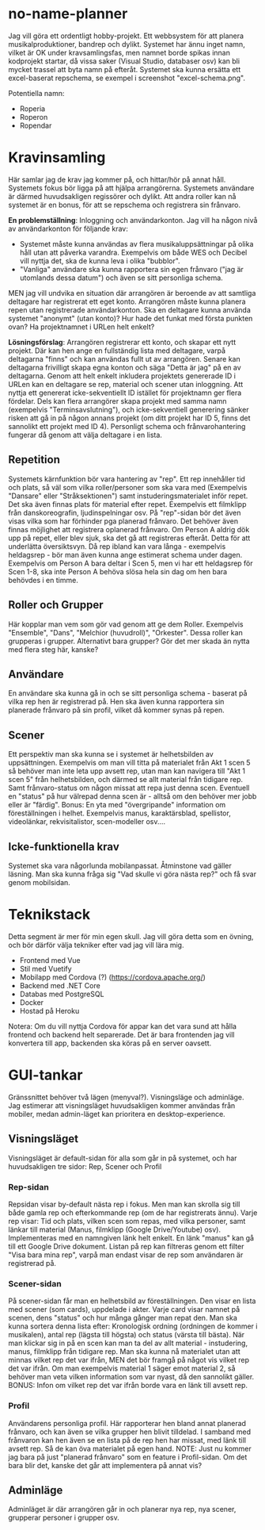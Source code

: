 # no-name-planner
Jag vill göra ett ordentligt hobby-projekt. Ett webbsystem för att planera musikalproduktioner, bandrep och dylikt.
Systemet har ännu inget namn, vilket är OK under kravsamlingsfas, men namnet borde spikas innan kodprojekt startar, då vissa saker (Visual Studio, databaser osv) kan bli mycket trassel att byta namn på efteråt.
Systemet ska kunna ersätta ett excel-baserat repschema, se exempel i screenshot "excel-schema.png".

Potentiella namn:
* Roperia
* Roperon
* Ropendar

# Kravinsamling
Här samlar jag de krav jag kommer på, och hittar/hör på annat håll.
Systemets fokus bör ligga på att hjälpa arrangörerna. Systemets användare är därmed huvudsakligen regissörer och dylikt. Att andra roller kan nå systemet är en bonus, för att se repschema och registrera sin frånvaro.

<b>En problemställning</b>: Inloggning och användarkonton. Jag vill ha någon nivå av användarkonton för följande krav:
- Systemet måste kunna användas av flera musikaluppsättningar på olika håll utan att påverka varandra. Exempelvis om både WES och Decibel vill nyttja det, ska de kunna leva i olika "bubblor".
- "Vanliga" användare ska kunna rapportera sin egen frånvaro ("jag är utomlands dessa datum") och även se sitt personliga schema.

MEN jag vill undvika en situation där arrangören är beroende av att samtliga deltagare har registrerat ett eget konto. Arrangören måste kunna planera repen utan registrerade användarkonton.
Ska en deltagare kunna använda systemet "anonymt" (utan konto)? Hur hade det funkat med första punkten ovan? Ha projektnamnet i URLen helt enkelt?

<b>Lösningsförslag</b>: Arrangören registrerar ett konto, och skapar ett nytt projekt. Där kan hen ange en fullständig lista med deltagare, varpå deltagarna "finns" och kan användas fullt ut av arrangören. Senare kan deltagarna frivilligt skapa egna konton och säga "Detta är jag" på en av deltagarna.
Genom att helt enkelt inkludera projektets genererade ID i URLen kan en deltagare se rep, material och scener utan inloggning. Att nyttja ett genererat icke-sekventiellt ID istället för projektnamn ger flera fördelar. Dels kan flera arrangörer skapa projekt med samma namn (exempelvis "Terminsavslutning"), och icke-sekventiell generering sänker risken att gå in på någon annans projekt (om ditt projekt har ID 5, finns det sannolikt ett projekt med ID 4). Personligt schema och frånvarohantering fungerar då genom att välja deltagare i en lista.

## Repetition
Systemets kärnfunktion bör vara hantering av "rep". Ett rep innehåller tid och plats, så väl som vilka roller/personer som ska vara med (Exempelvis "Dansare" eller "Stråksektionen") samt instuderingsmaterialet inför repet. Det ska även finnas plats för material efter repet. Exempelvis ett filmklipp från danskoreografin, ljudinspelningar osv.
På "rep"-sidan bör det även visas vilka som har förhinder pga planerad frånvaro.
Det behöver även finnas möjlighet att registrera oplanerad frånvaro. Om Person A aldrig dök upp på repet, eller blev sjuk, ska det gå att registreras efteråt. Detta för att underlätta översiktsvyn.
Då rep ibland kan vara långa - exempelvis heldagsrep - bör man även kunna ange estimerat schema under dagen. Exempelvis om Person A bara deltar i Scen 5, men vi har ett heldagsrep för Scen 1-8, ska inte Person A behöva slösa hela sin dag om hen bara behövdes i en timme.

## Roller och Grupper
Här kopplar man vem som gör vad genom att ge dem Roller. Exempelvis "Ensemble", "Dans", "Melchior (huvudroll)", "Orkester". Dessa roller kan grupperas i grupper. Alternativt bara grupper? Gör det mer skada än nytta med flera steg här, kanske?

## Användare
En användare ska kunna gå in och se sitt personliga schema - baserat på vilka rep hen är registrerad på. Hen ska även kunna rapportera sin planerade frånvaro på sin profil, vilket då kommer synas på repen.

## Scener
Ett perspektiv man ska kunna se i systemet är helhetsbilden av uppsättningen. Exempelvis om man vill titta på materialet från Akt 1 scen 5 så behöver man inte leta upp avsett rep, utan man kan navigera till "Akt 1 scen 5" från helhetsbilden, och därmed se allt material från tidigare rep. Samt frånvaro-status om någon missat att repa just denna scen. Eventuell en "status" på hur välrepad denna scen är - alltså om den behöver mer jobb eller är "färdig".
Bonus: En yta med "övergripande" information om föreställningen i helhet. Exempelvis manus, karaktärsblad, spellistor, videolänkar, rekvisitalistor, scen-modeller osv....

## Icke-funktionella krav
Systemet ska vara någorlunda mobilanpassat. Åtminstone vad gäller läsning. Man ska kunna fråga sig "Vad skulle vi göra nästa rep?" och få svar genom mobilsidan.

# Teknikstack
Detta segment är mer för min egen skull. Jag vill göra detta som en övning, och bör därför välja tekniker efter vad jag vill lära mig.

- Frontend med Vue
- Stil med Vuetify
- Mobilapp med Cordova (?) (https://cordova.apache.org/)
- Backend med .NET Core
- Databas med PostgreSQL
- Docker
- Hostad på Heroku

Notera: Om du vill nyttja Cordova för appar kan det vara sund att hålla frontend och backend helt separerade. Det är bara frontenden jag vill konvertera till app, backenden ska köras på en server oavsett.

# GUI-tankar
Gränssnittet behöver två lägen (menyval?). Visningsläge och adminläge. Jag estimerar att visningsläget huvudsakligen kommer användas från mobiler, medan admin-läget kan prioritera en desktop-experience.
## Visningsläget
Visningsläget är default-sidan för alla som går in på systemet, och har huvudsakligen tre sidor: Rep, Scener och Profil
### Rep-sidan
Repsidan visar by-default nästa rep i fokus. Men man kan skrolla sig till både gamla rep och efterkommande rep (om de har registrerats ännu). Varje rep visar: Tid och plats, vilken scen som repas, med vilka personer, samt länkar till material (Manus, filmklipp (Google Drive/Youtube) osv). Implementeras med en namngiven länk helt enkelt. En länk "manus" kan gå till ett Google Drive dokument.
Listan på rep kan filtreras genom ett filter "Visa bara mina rep", varpå man endast visar de rep som användaren är registrerad på.
### Scener-sidan
På scener-sidan får man en helhetsbild av föreställningen. Den visar en lista med scener (som cards), uppdelade i akter. Varje card visar namnet på scenen, dens "status" och hur många gånger man repat den. Man ska kunna sortera denna lista efter: Kronologisk ordning (ordningen de kommer i musikalen), antal rep (lägsta till högsta) och status (värsta till bästa).
När man klickar sig in på en scen kan man ta del av allt material - instudering, manus, filmklipp från tidigare rep. Man ska kunna nå materialet utan att minnas vilket rep det var ifrån, MEN det bör framgå på något vis vilket rep det var ifrån. Om man exempelvis material 1 säger emot material 2, så behöver man veta vilken information som var nyast, då den sannolikt gäller. 
BONUS: Infon om vilket rep det var ifrån borde vara en länk till avsett rep.

### Profil
Användarens personliga profil. Här rapporterar hen bland annat planerad frånvaro, och kan även se vilka grupper hen blivit tilldelad.
I samband med frånvaron kan hen även se en lista på de rep hen har missat, med länk till avsett rep. Så de kan öva materialet på egen hand. 
NOTE: Just nu kommer jag bara på just "planerad frånvaro" som en feature i Profil-sidan. Om det bara blir det, kanske det går att implementera på annat vis?

## Adminläge
Adminläget är där arrangören går in och planerar nya rep, nya scener, grupperar personer i grupper osv.
